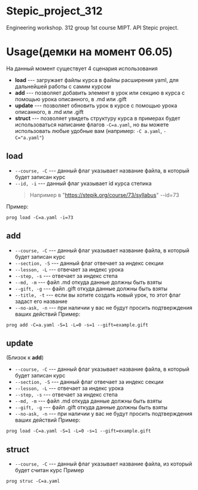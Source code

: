 # Stepic_project_312
Engineering workshop. 312 group 1st course MIPT. API Stepic project.



# Usage(демки на момент 06.05)
На данный момент существует 4 сценария использования
* **load** --- загружает файлы курса в файлы расширения yaml, для дальнейшей работы с самим курсом
* **add** --- позволяет добавить элемент в урок или секцию в курса с помощью урока описанного, в .md или .gift
* **update** --- позволяет обновить урок в курсе с помощью урока описанного, в .md или .gift
* **struct** --- позволяет увидеть структуру курса
в примерах будет использоваться написание флагов `-C=a.yaml`,  но вы можете использовать любые удобные вам (например: `-C a.yaml`, `-C="a.yaml"`) 
## load

* `--course, -С`  --- данный флаг указывает название файла, в который будет записан курс
* `--id, -i`  --- данный флаг указывает id курса степика
	> Например в "https://stepik.org/course/73/syllabus" --id=73

Пример:
```
prog load -C=a.yaml -i=73 
```
## add

* `--course, -С`  --- данный флаг указывает название файла, в который будет записан курс
* `--section, -S`  --- данный флаг отвечает за индекс секции
* `--lesson, -L`  --- отвечает за индекс урока
* `--step, -s` --- отвечает за индекс степа
* `--md, -m` --- файл .md откуда данные должны быть взяты
* `--gift, -g` --- файл .gift откуда данные должны быть взяты
* `--title, -t` --- если вы хотите создать новый урок, то этот флаг задаст его название
* `--no-ask, -n` --- при наличии у вас не будут просить подтверждения ваших действий
Пример:
```
prog add -C=a.yaml -S=1 -L=0 -s=1 --gift=example.gift 
```
## update
(Близок к **add**)
* `--course, -С`  --- данный флаг указывает название файла, в который будет записан курс
* `--section, -S`  --- данный флаг отвечает за индекс секции
* `--lesson, -L`  --- отвечает за индекс урока
* `--step, -s` --- отвечает за индекс степа
* `--md, -m` --- файл .md откуда данные должны быть взяты
* `--gift, -g` --- файл .gift откуда данные должны быть взяты
* `--no-ask, -n` --- при наличии у вас не будут просить подтверждения ваших действий
Пример:
```
prog load -C=a.yaml -S=1 -L=0 -s=1 --gift=example.gift 
```
## struct
* `--course, -С`  --- данный флаг указывает название файла, из который будет считан курс
Пример
```
prog struc -C=a.yaml  
```

